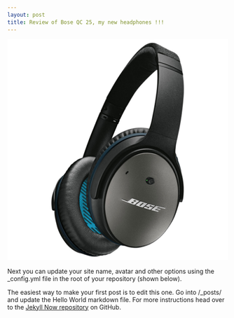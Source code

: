 ```yaml
---
layout: post
title: Review of Bose QC 25, my new headphones !!!
---
```



![alt image](../images/bose.jpg)



Next you can update your site name, avatar and other options using the _config.yml file in the root of your repository (shown below).






The easiest way to make your first post is to edit this one. Go into /_posts/ and update the Hello World markdown file. For more instructions head over to the [Jekyll Now repository](https://github.com/barryclark/jekyll-now) on GitHub.
